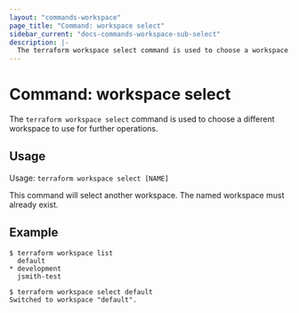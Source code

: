 ```yaml
---
layout: "commands-workspace"
page_title: "Command: workspace select"
sidebar_current: "docs-commands-workspace-sub-select"
description: |-
  The terraform workspace select command is used to choose a workspace.
---
```


# Command: workspace select

The `terraform workspace select` command is used to choose a different
workspace to use for further operations.

## Usage

Usage: `terraform workspace select [NAME]`

This command will select another workspace. The named workspace must already
exist.

## Example

```
$ terraform workspace list
  default
* development
  jsmith-test

$ terraform workspace select default
Switched to workspace "default".
```
